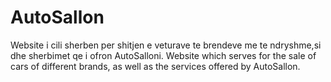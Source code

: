 # AutoSallon
Website i cili sherben per shitjen e veturave te brendeve me te ndryshme,si dhe sherbimet qe i ofron AutoSalloni.
Website which serves for the sale of cars of different brands, as well as the services offered by AutoSallon.
